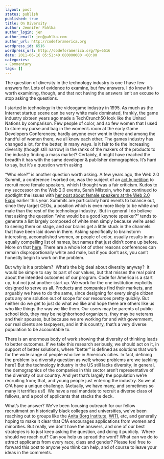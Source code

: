 ```yaml
---
layout: post
status: publish
published: true
title: On Diversity
author: Jennifer Pahlka
author_login: jen
author_email: jen@pahlka.com
author_url: http://codeforamerica.org
wordpress_id: 6516
wordpress_url: http://codeforamerica.org/?p=6516
date: 2011-06-16 05:51:40.000000000 +00:00
categories:
- Commentary
tags: []
---
```

The question of diversity in the technology industry is one I have few answers for. Lots of evidence to examine, but few answers. I do know it’s worth examining, though, and that not having the answers isn’t an excuse to stop asking the questions.

I started in technology in the videogame industry in 1995. As much as the Internet startup scene can be very white male dominated, frankly, the game industry sixteen years ago made a TechCrunch50 look like the United Nations by comparison. Few people of color, and so few women that I used to store my purse and bag in the women’s room at the early Game Developers Conferences; hardly anyone ever went in there and among the handful of women there, we all knew each other. The games industry has changed a lot, for the better, in many ways. Is it fair to tie the increasing diversity (though still narrow) in the ranks of the makers of the products to the industry finding a mass market? Certainly, it might have reached the breadth it has with the same developer &amp; publisher demographics. It’s hard to say, but it’s a question worth asking.

“Who else?” is another question worth asking. A few years ago, the Web 2.0 Summit, a conference I worked on, was the subject of an <a href="http://act.ly/bh">act.ly petition</a> to recruit more female speakers, which I thought was a fair criticism. Kudos to my successor on the Web 2.0 events, Sarah Milstein, who has continued to spotlight the issues with <a href="http://radar.oreilly.com/2011/03/would-i-attend-my-own-conferen.html">her post about female speakers at the Web 2.0 Expo</a> earlier this year. Summits are particularly hard events to balance out, since they target CEOs, a position which is even more likely to be white and male than the rest of the technology industry.  But in general I do believe that asking the question “who would be a good keynote speaker?” tends to generate a list largely composed of white men simply because we’re used to seeing them on stage, and our brains get a little stuck in the channels that have been laid down in there. Asking specifically to brainstorm interesting, accomplished women, or people of color, usually results in an equally compelling list of names, but names that just didn’t come up before. More on that <a href="http://act.ly/bh">here</a>. There are a whole lot of other reasons conferences can remain disproportionally white and male, but if you don’t ask, you can’t honestly begin to work on the problem.

But why is it a problem?  What’s the big deal about diversity anyway?  It would be simple to say its part of our values, but that misses the real point about the intended outcomes of our program. Code for America is a start up, but not just another start up. We work for the one institution explicitly designed to serve us all. Products and companies find their markets, and arguably we have to do the same, since designing for every single citizen puts any one solution out of scope for our resources pretty quickly. But neither do we get to just do what <em>we</em> like and hope there are others like us who like things the way we like them. Our users may be parents of public school kids, they may be neighborhood organizers, they may be veterans and their spouses, but because we are working for and with government, our real clients are taxpayers, and in this country, that’s a very diverse population to be accountable to.

There is an enormous body of work showing that diversity of thinking leads to better outcomes. If we take this research seriously, we should act on it, in support of better solutions, where “better” is defined as solutions that work for the wide range of people who live in America’s cities. In fact, defining the problem is a diversity question as well; whose problems are we tackling here? But the technology industry in the US still lacks diversity; in general, the demographics of the companies in this sector aren’t representative of the diversity of our country. And yet that’s largely the population we’re recruiting from; that, and young people just entering the industry. So we at CfA have a unique challenge. (Actually, we have many, and sometimes so many it terrifies us!)  We have a real mandate to recruit a diverse class of fellows, and a pool of applicants that stacks the deck.

What’s the answer? We’ve been focusing outreach for our fellow recruitment on historically black colleges and universities, we’ve been reaching out to groups like the <a href="http://anitaborg.org/">Anita Borg Institute</a>, <a href="http://www.witi.com/">WITI</a>, etc, and generally hoping to make it clear that CfA encourages applications from women and minorities. But really, we don’t have the answers, and one of our best strategies is to just keep asking the question, and doing it publicly.  Where should we reach out? Can you help us spread the word? What can we do to attract applicants from every race, class and gender? Please feel free to forward this post to anyone you think can help, and of course to leave your ideas in the comments.
